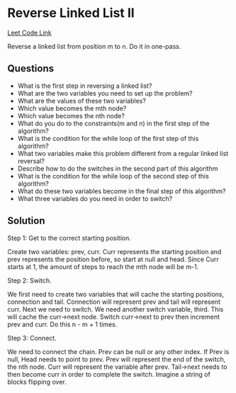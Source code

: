 <h1>Reverse Linked List II</h1>

<a href="https://leetcode.com/problems/reverse-linked-list-ii/">Leet Code Link</a>

Reverse a linked list from position m to n. Do it in one-pass.

<h2>Questions</h2>

<ul>
    <li>What is the first step in reversing a linked list?</li>
    <li>What are the two variables you need to set up the problem?</li>
    <li>What are the values of these two variables?</li>
    <li>Which value becomes the mth node?</li>
    <li>Which value becomes the nth node?</li>
    <li>What do you do to the constraints(m and n) in the first step of the algorithm?</li>
    <li>What is the condition for the while loop of the first step of this algorithm?</li>
    <li>What two variables make this problem different from a regular linked list reversal?</li>
    <li>Describe how to do the switches in the second part of this algorithm</li>
    <li>What is the condition for the while loop of the second step of this algorithm?</li>
    <li>What do these two variables become in the final step of this algorithm?</li>
    <li>What three variables do you need in order to switch?</li>
</ul>

<h2>Solution</h2>

Step 1: Get to the correct starting position. 

Create two variables: prev, curr. Curr represents the starting position and prev represents the position before, so start at null and head. Since Curr starts at 1, the amount of steps to reach the mth node will be m-1.

Step 2: Switch.

We first need to create two variables that will cache the starting positions, connection and tail. Connection will represent prev and tail will represent curr. Next we need to switch. We need another switch variable, third. This will cache the curr->next node. Switch curr->next to prev then increment prev and curr. Do this n - m + 1 times.

Step 3: Connect.

 We need to connect the chain. Prev can be null or any other index. If Prev is null, Head needs to point to prev. Prev will represent the end of the switch, the nth node. Curr will represent the variable after prev. Tail->next needs to then become curr in order to complete the switch. Imagine a string of blocks flipping over. 